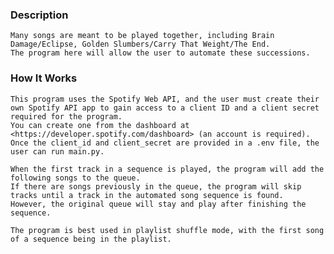 ### Description
    Many songs are meant to be played together, including Brain Damage/Eclipse, Golden Slumbers/Carry That Weight/The End.
    The program here will allow the user to automate these successions.

### How It Works
    This program uses the Spotify Web API, and the user must create their own Spotify API app to gain access to a client ID and a client secret required for the program.
    You can create one from the dashboard at <https://developer.spotify.com/dashboard> (an account is required). 
    Once the client_id and client_secret are provided in a .env file, the user can run main.py.
    
    When the first track in a sequence is played, the program will add the following songs to the queue.
    If there are songs previously in the queue, the program will skip tracks until a track in the automated song sequence is found.
    However, the original queue will stay and play after finishing the sequence.
    
    The program is best used in playlist shuffle mode, with the first song of a sequence being in the playlist.
